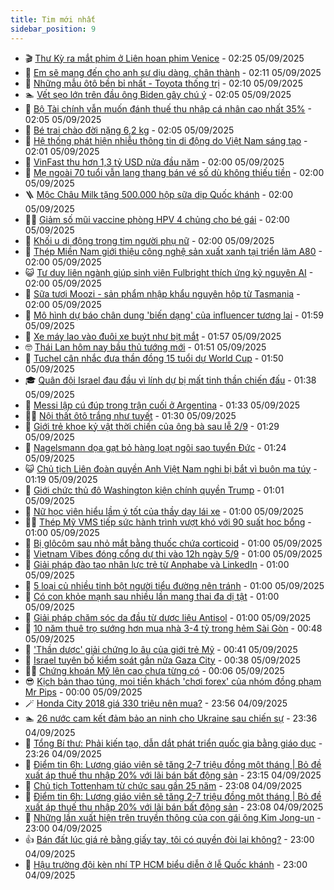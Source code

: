 ```yaml
---
title: Tim mới nhất
sidebar_position: 9
---
```


<!-- vnexpress-tin-moi-nhat:START -->
- 🎬 [Thư Kỳ ra mắt phim ở Liên hoan phim Venice](https://vnexpress.net/thu-ky-ra-mat-phim-o-lien-hoan-phim-venice-4935308.html) - 02:25 05/09/2025
- 🐎 [Em sẽ mang đến cho anh sự dịu dàng, chân thành](https://vnexpress.net/em-se-mang-den-cho-anh-su-diu-dang-chan-thanh-4934773.html) - 02:11 05/09/2025
- 🦍 [Những mẫu ôtô bền bỉ nhất - Toyota thống trị](https://vnexpress.net/nhung-mau-oto-ben-bi-nhat-toyota-thong-tri-4935282.html) - 02:10 05/09/2025
- 🏊 [Vết sẹo lớn trên đầu ông Biden gây chú ý](https://vnexpress.net/vet-seo-lon-tren-dau-ong-biden-gay-chu-y-4935349.html) - 02:05 05/09/2025
- 🎊 [Bộ Tài chính vẫn muốn đánh thuế thu nhập cá nhân cao nhất 35%](https://vnexpress.net/bo-tai-chinh-van-muon-danh-thue-thu-nhap-ca-nhan-cao-nhat-35-4935292.html) - 02:05 05/09/2025
- 🎃 [Bé trai chào đời nặng 6,2 kg](https://vnexpress.net/be-trai-chao-doi-nang-6-2-kg-4935333.html) - 02:05 05/09/2025
- 🧰 [Hệ thống phát hiện nhiễu thông tin di động do Việt Nam sáng tạo](https://vnexpress.net/he-thong-phat-hien-nhieu-thong-tin-di-dong-do-viet-nam-sang-tao-4935275.html) - 02:01 05/09/2025
- 🔭 [VinFast thu hơn 1,3 tỷ USD nửa đầu năm](https://vnexpress.net/vinfast-thu-hon-1-3-ty-usd-nua-dau-nam-4935324.html) - 02:00 05/09/2025
- 🫶 [Mẹ ngoài 70 tuổi vẫn lang thang bán vé số dù không thiếu tiền](https://vnexpress.net/bat-dong-voi-me-me-di-lam-du-tuoi-cao-me-ngoai-70-tuoi-van-lang-thang-ban-ve-so-du-tai-chinh-khong-thieu-4934969.html) - 02:00 05/09/2025
- 🪜 [Mộc Châu Milk tặng 500.000 hộp sữa dịp Quốc khánh](https://vnexpress.net/moc-chau-milk-tang-500-000-hop-sua-dip-quoc-khanh-4935329.html) - 02:00 05/09/2025
- 👨‍🏫 [Giảm số mũi vaccine phòng HPV 4 chủng cho bé gái](https://vnexpress.net/giam-so-mui-vaccine-phong-hpv-4-chung-cho-be-gai-4935305.html) - 02:00 05/09/2025
- 🎊 [Khối u di động trong tim người phụ nữ](https://vnexpress.net/khoi-u-di-dong-trong-tim-nguoi-phu-nu-4935273.html) - 02:00 05/09/2025
- 🎊 [Thép Miền Nam giới thiệu công nghệ sản xuất xanh tại triển lãm A80](https://vnexpress.net/thep-mien-nam-gioi-thieu-cong-nghe-san-xuat-xanh-tai-trien-lam-a80-4935122.html) - 02:00 05/09/2025
- 😺 [Tư duy liên ngành giúp sinh viên Fulbright thích ứng kỷ nguyên AI](https://vnexpress.net/tu-duy-lien-nganh-giup-sinh-vien-fulbright-thich-ung-ky-nguyen-ai-4932668.html) - 02:00 05/09/2025
- 🐘 [Sữa tươi Moozi - sản phẩm nhập khẩu nguyên hộp từ Tasmania](https://vnexpress.net/sua-tuoi-moozi-san-pham-nhap-khau-nguyen-hop-tu-tasmania-4930449.html) - 02:00 05/09/2025
- 🌁 [Mô hình dự báo chân dung &#39;biến dạng&#39; của influencer tương lai](https://vnexpress.net/mo-hinh-du-bao-chan-dung-bien-dang-cua-influencer-tuong-lai-4935172.html) - 01:59 05/09/2025
- 🐲 [Xe máy lao vào đuôi xe buýt như bịt mắt](https://vnexpress.net/xe-may-lao-vao-duoi-xe-buyt-nhu-bit-mat-4935267.html) - 01:57 05/09/2025
- 🤓 [Thái Lan hôm nay bầu thủ tướng mới](https://vnexpress.net/thai-lan-hom-nay-bau-thu-tuong-moi-4935287.html) - 01:51 05/09/2025
- 💪 [Tuchel cân nhắc đưa thần đồng 15 tuổi dự World Cup](https://vnexpress.net/tuchel-can-nhac-dua-than-dong-15-tuoi-du-world-cup-4935344.html) - 01:50 05/09/2025
- 🎓 [Quân đội Israel đau đầu vì lính dự bị mất tinh thần chiến đấu](https://vnexpress.net/quan-doi-israel-dau-dau-vi-linh-du-bi-mat-tinh-than-chien-dau-4934596.html) - 01:38 05/09/2025
- 🫣 [Messi lập cú đúp trong trận cuối ở Argentina](https://vnexpress.net/messi-lap-cu-dup-trong-tran-cuoi-o-argentina-4935337.html) - 01:33 05/09/2025
- 🧑‍💻 [Nội thất ôtô trắng như tuyết](https://vnexpress.net/noi-that-oto-trang-nhu-tuyet-4934810.html) - 01:30 05/09/2025
- 🐲 [Giới trẻ khoe kỷ vật thời chiến của ông bà sau lễ 2/9](https://vnexpress.net/gioi-tre-khoe-ky-vat-thoi-chien-cua-ong-ba-sau-le-2-9-4935223.html) - 01:29 05/09/2025
- 🌝 [Nagelsmann dọa gạt bỏ hàng loạt ngôi sao tuyển Đức](https://vnexpress.net/nagelsmann-doa-gat-bo-hang-loat-ngoi-sao-tuyen-duc-4935265.html) - 01:24 05/09/2025
- 😺 [Chủ tịch Liên đoàn quyền Anh Việt Nam nghi bị bắt vì buôn ma túy](https://vnexpress.net/chu-tich-lien-doan-quyen-anh-viet-nam-nghi-bi-bat-vi-buon-ma-tuy-4935309.html) - 01:19 05/09/2025
- 🐎 [Giới chức thủ đô Washington kiện chính quyền Trump](https://vnexpress.net/gioi-chuc-thu-do-washington-kien-chinh-quyen-trump-4935263.html) - 01:01 05/09/2025
- 🎡 [Nữ học viên hiểu lầm ý tốt của thầy dạy lái xe](https://vnexpress.net/thu-gian-video-hai-nu-hoc-vien-hieu-lam-y-tot-cua-thay-day-lai-xe-4935101.html) - 01:00 05/09/2025
- 👨‍🏫 [Thép Mỹ VMS tiếp sức hành trình vượt khó với 90 suất học bổng](https://vnexpress.net/thep-my-vms-tiep-suc-hanh-trinh-vuot-kho-voi-90-suat-hoc-bong-4935207.html) - 01:00 05/09/2025
- 🦆 [Bị glôcôm sau nhỏ mắt bằng thuốc chứa corticoid](https://vnexpress.net/bi-glocom-sau-nho-mat-bang-thuoc-chua-corticoid-4935174.html) - 01:00 05/09/2025
- 🚦 [Vietnam Vibes đóng cổng dự thi vào 12h ngày 5/9](https://vnexpress.net/vietnam-vibes-dong-cong-du-thi-vao-12h-ngay-5-9-4935119.html) - 01:00 05/09/2025
- 💫 [Giải pháp đào tạo nhân lực trẻ từ Anphabe và LinkedIn](https://vnexpress.net/giai-phap-dao-tao-nhan-luc-tre-tu-anphabe-va-linkedin-4935071.html) - 01:00 05/09/2025
- 🎉 [5 loại củ nhiều tinh bột người tiểu đường nên tránh](https://vnexpress.net/5-loai-cu-nhieu-tinh-bot-nguoi-tieu-duong-nen-tranh-4935061.html) - 01:00 05/09/2025
- 🌋 [Có con khỏe mạnh sau nhiều lần mang thai đa dị tật](https://vnexpress.net/co-con-khoe-manh-sau-nhieu-lan-mang-thai-da-di-tat-4935017.html) - 01:00 05/09/2025
- 🤖 [Giải pháp chăm sóc da đầu từ dược liệu Antisol](https://vnexpress.net/giai-phap-cham-soc-da-dau-tu-duoc-lieu-antisol-4934878.html) - 01:00 05/09/2025
- 🦏 [10 năm thuê trọ sướng hơn mua nhà 3-4 tỷ trong hẻm Sài Gòn](https://vnexpress.net/gia-nha-tp-hcm-nha-hem-tp-hcm-10-nam-thue-tro-suong-hon-mua-nha-trong-hem-sau-sai-gon-4935276.html) - 00:48 05/09/2025
- 🦩 [&#39;Thần dược&#39; giải chứng lo âu của giới trẻ Mỹ](https://vnexpress.net/than-duoc-giai-chung-lo-au-cua-gioi-tre-my-4934826.html) - 00:41 05/09/2025
- 👺 [Israel tuyên bố kiểm soát gần nửa Gaza City](https://vnexpress.net/israel-tuyen-bo-kiem-soat-gan-nua-gaza-city-4935268.html) - 00:38 05/09/2025
- 🧑‍🏫 [Chứng khoán Mỹ lên cao chưa từng có](https://vnexpress.net/chung-khoan-my-len-cao-chua-tung-co-4935266.html) - 00:06 05/09/2025
- 😎 [Kịch bản thao túng, moi tiền khách &#39;chơi forex&#39; của nhóm đồng phạm Mr Pips](https://vnexpress.net/kich-ban-thao-tung-moi-tien-khach-choi-forex-cua-nhom-dong-pham-mr-pips-4935196.html) - 00:00 05/09/2025
- 🪄 [Honda City 2018 giá 330 triệu nên mua?](https://vnexpress.net/honda-city-2018-gia-330-trieu-nen-mua-4935066.html) - 23:56 04/09/2025
- 🏊 [26 nước cam kết đảm bảo an ninh cho Ukraine sau chiến sự](https://vnexpress.net/26-nuoc-cam-ket-dam-bao-an-ninh-cho-ukraine-sau-chien-su-4935258.html) - 23:36 04/09/2025
- 💃 [Tổng Bí thư: Phải kiến tạo, dẫn dắt phát triển quốc gia bằng giáo dục](https://vnexpress.net/26-trieu-hoc-sinh-sinh-vien-khai-giang-nam-hoc-2024-2025-4935261.html) - 23:26 04/09/2025
- 🦆 [Điểm tin 6h: Lương giáo viên sẽ tăng 2-7 triệu đồng một tháng | Bỏ đề xuất áp thuế thu nhập 20% với lãi bán bất động sản](https://vnexpress.net/diem-tin-6h-luong-giao-vien-se-tang-2-7-trieu-dong-mot-thang-bo-de-xuat-ap-thue-thu-nhap-20-voi-lai-ban-bat-dong-san-4935262.html) - 23:15 04/09/2025
- 🎊 [Chủ tịch Tottenham từ chức sau gần 25 năm](https://vnexpress.net/chu-tich-tottenham-tu-chuc-sau-gan-25-nam-4935260.html) - 23:08 04/09/2025
- 👺 [Điểm tin 6h: Lương giáo viên sẽ tăng 2-7 triệu đồng một tháng | Bỏ đề xuất áp thuế thu nhập 20% với lãi bán bất động sản](https://vnexpress.net/diem-tin-6h-luong-giao-vien-se-tang-2-7-trieu-dong-mot-thang-bo-de-xuat-ap-thue-thu-nhap-20-voi-lai-ban-bat-dong-san-4935259.html) - 23:08 04/09/2025
- 🎡 [Những lần xuất hiện trên truyền thông của con gái ông Kim Jong-un](https://vnexpress.net/nhung-lan-xuat-hien-tren-truyen-thong-cua-con-gai-ong-kim-jong-un-4935251.html) - 23:00 04/09/2025
- 👍 [Bán đất lúc giá rẻ bằng giấy tay, tôi có quyền đòi lại không?](https://vnexpress.net/ban-dat-luc-gia-re-bang-giay-tay-toi-co-quyen-doi-lai-khong-4935200.html) - 23:00 04/09/2025
- 🐎 [Hậu trường đội kèn nhí TP HCM biểu diễn ở lễ Quốc khánh](https://vnexpress.net/hau-truong-doi-ken-nhi-tp-hcm-bieu-dien-o-le-quoc-khanh-4935065.html) - 23:00 04/09/2025<!-- vnexpress-tin-moi-nhat:END -->
